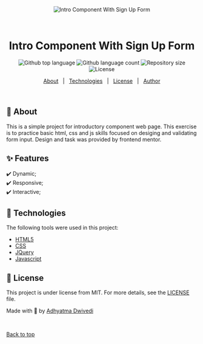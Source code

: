 <div align="center" id="top"> 
  <img src="./.github/app.gif" alt="Intro Component With Sign Up Form" />

  &#xa0;
</div>

<h1 align="center">Intro Component With Sign Up Form</h1>

<p align="center">
  <img alt="Github top language" src="https://img.shields.io/github/languages/top/r00kieAd/intro-component-with-sign-up-form?color=56BEB8">

  <img alt="Github language count" src="https://img.shields.io/github/languages/count/r00kieAd/intro-component-with-sign-up-form?color=56BEB8">

  <img alt="Repository size" src="https://img.shields.io/github/repo-size/r00kieAd/intro-component-with-sign-up-form?color=56BEB8">

  <img alt="License" src="https://img.shields.io/github/license/r00kieAd/intro-component-with-sign-up-form?color=56BEB8">
</p>

<p align="center">
  <a href="#dart-about">About</a> &#xa0; | &#xa0; 
  <a href="#rocket-technologies">Technologies</a> &#xa0; | &#xa0;
  <a href="#memo-license">License</a> &#xa0; | &#xa0;
  <a href="https://github.com/{{YOUR_GITHUB_USERNAME}}" target="_blank">Author</a>
</p>

<br>

## :dart: About ##

This is a simple project for introductory component web page. This exercise is to practice basic html, css and js skills focused on desiging and validating form input. Design and task was provided by frontend mentor.

## :sparkles: Features ##

:heavy_check_mark: Dynamic;\
:heavy_check_mark: Responsive;\
:heavy_check_mark: Interactive;

## :rocket: Technologies ##

The following tools were used in this project:

- [HTML5](https://www.w3schools.com/html/)
- [CSS](https://www.w3schools.com/css/)
- [JQuery](https://www.w3schools.com/jquery/)
- [Javascript](https://www.w3schools.com/js/)


## :memo: License ##

This project is under license from MIT. For more details, see the [LICENSE](LICENSE) file.


Made with :hammer: by <a href="https://github.com/r00kieAd" target="_blank">Adhyatma Dwivedi</a>

&#xa0;

<a href="#top">Back to top</a>
